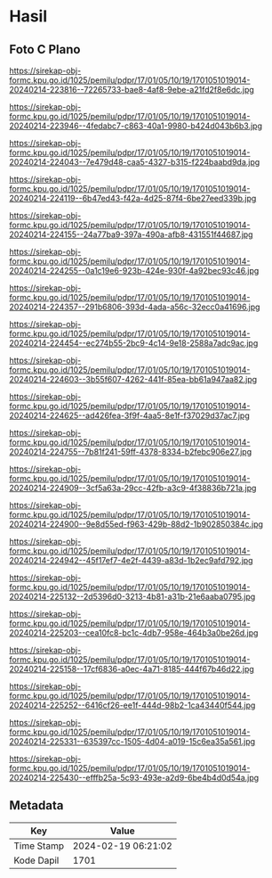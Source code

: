 # Hasil

## Foto C Plano

https://sirekap-obj-formc.kpu.go.id/1025/pemilu/pdpr/17/01/05/10/19/1701051019014-20240214-223816--72265733-bae8-4af8-9ebe-a21fd2f8e6dc.jpg

https://sirekap-obj-formc.kpu.go.id/1025/pemilu/pdpr/17/01/05/10/19/1701051019014-20240214-223946--4fedabc7-c863-40a1-9980-b424d043b6b3.jpg

https://sirekap-obj-formc.kpu.go.id/1025/pemilu/pdpr/17/01/05/10/19/1701051019014-20240214-224043--7e479d48-caa5-4327-b315-f224baabd9da.jpg

https://sirekap-obj-formc.kpu.go.id/1025/pemilu/pdpr/17/01/05/10/19/1701051019014-20240214-224119--6b47ed43-f42a-4d25-87f4-6be27eed339b.jpg

https://sirekap-obj-formc.kpu.go.id/1025/pemilu/pdpr/17/01/05/10/19/1701051019014-20240214-224155--24a77ba9-397a-490a-afb8-431551f44687.jpg

https://sirekap-obj-formc.kpu.go.id/1025/pemilu/pdpr/17/01/05/10/19/1701051019014-20240214-224255--0a1c19e6-923b-424e-930f-4a92bec93c46.jpg

https://sirekap-obj-formc.kpu.go.id/1025/pemilu/pdpr/17/01/05/10/19/1701051019014-20240214-224357--291b6806-393d-4ada-a56c-32ecc0a41696.jpg

https://sirekap-obj-formc.kpu.go.id/1025/pemilu/pdpr/17/01/05/10/19/1701051019014-20240214-224454--ec274b55-2bc9-4c14-9e18-2588a7adc9ac.jpg

https://sirekap-obj-formc.kpu.go.id/1025/pemilu/pdpr/17/01/05/10/19/1701051019014-20240214-224603--3b55f607-4262-441f-85ea-bb61a947aa82.jpg

https://sirekap-obj-formc.kpu.go.id/1025/pemilu/pdpr/17/01/05/10/19/1701051019014-20240214-224625--ad426fea-3f9f-4aa5-8e1f-f37029d37ac7.jpg

https://sirekap-obj-formc.kpu.go.id/1025/pemilu/pdpr/17/01/05/10/19/1701051019014-20240214-224755--7b81f241-59ff-4378-8334-b2febc906e27.jpg

https://sirekap-obj-formc.kpu.go.id/1025/pemilu/pdpr/17/01/05/10/19/1701051019014-20240214-224909--3cf5a63a-29cc-42fb-a3c9-4f38836b721a.jpg

https://sirekap-obj-formc.kpu.go.id/1025/pemilu/pdpr/17/01/05/10/19/1701051019014-20240214-224900--9e8d55ed-f963-429b-88d2-1b902850384c.jpg

https://sirekap-obj-formc.kpu.go.id/1025/pemilu/pdpr/17/01/05/10/19/1701051019014-20240214-224942--45f17ef7-4e2f-4439-a83d-1b2ec9afd792.jpg

https://sirekap-obj-formc.kpu.go.id/1025/pemilu/pdpr/17/01/05/10/19/1701051019014-20240214-225132--2d5396d0-3213-4b81-a31b-21e6aaba0795.jpg

https://sirekap-obj-formc.kpu.go.id/1025/pemilu/pdpr/17/01/05/10/19/1701051019014-20240214-225203--cea10fc8-bc1c-4db7-958e-464b3a0be26d.jpg

https://sirekap-obj-formc.kpu.go.id/1025/pemilu/pdpr/17/01/05/10/19/1701051019014-20240214-225158--17cf6836-a0ec-4a71-8185-444f67b46d22.jpg

https://sirekap-obj-formc.kpu.go.id/1025/pemilu/pdpr/17/01/05/10/19/1701051019014-20240214-225252--6416cf26-ee1f-444d-98b2-1ca43440f544.jpg

https://sirekap-obj-formc.kpu.go.id/1025/pemilu/pdpr/17/01/05/10/19/1701051019014-20240214-225331--635397cc-1505-4d04-a019-15c6ea35a561.jpg

https://sirekap-obj-formc.kpu.go.id/1025/pemilu/pdpr/17/01/05/10/19/1701051019014-20240214-225430--efffb25a-5c93-493e-a2d9-6be4b4d0d54a.jpg


## Metadata

| Key        | Value               |
| ---------- | ------------------- |
| Time Stamp | 2024-02-19 06:21:02 |
| Kode Dapil | 1701                |



